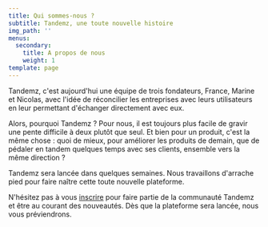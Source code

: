 ```yaml
---
title: Qui sommes-nous ?
subtitle: Tandemz, une toute nouvelle histoire
img_path: ''
menus:
  secondary:
    title: A propos de nous
    weight: 1
template: page
---
```


Tandemz, c'est aujourd'hui une équipe de trois fondateurs, France, Marine et Nicolas, avec l'idée de réconcilier les entreprises avec leurs utilisateurs en leur permettant d'échanger directement avec eux.

Alors, pourquoi Tandemz ? Pour nous, il est toujours plus facile de gravir une pente difficile à deux plutôt que seul. Et bien pour un produit, c'est la même chose : quoi de mieux, pour améliorer les produits de demain, que de pédaler en tandem quelques temps avec ses clients, ensemble vers la même direction ?

Tandemz sera lancée dans quelques semaines. Nous travaillons d'arrache pied pour faire naître cette toute nouvelle plateforme.

N'hésitez pas à vous [inscrire](https://tandemz-33248.netlify.com/#call-to-action "t'inscrire") pour faire partie de la communauté Tandemz et être au courant des nouveautés. Dès que la plateforme sera lancée, nous vous préviendrons.
